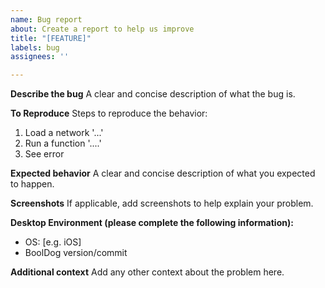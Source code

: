 ```yaml
---
name: Bug report
about: Create a report to help us improve
title: "[FEATURE]"
labels: bug
assignees: ''

---
```


**Describe the bug**
A clear and concise description of what the bug is.

**To Reproduce**
Steps to reproduce the behavior:
1. Load a network '...'
2. Run a function '....'
3. See error

**Expected behavior**
A clear and concise description of what you expected to happen.

**Screenshots**
If applicable, add screenshots to help explain your problem.

**Desktop Environment (please complete the following information):**
 - OS: [e.g. iOS]
 - BoolDog version/commit

**Additional context**
Add any other context about the problem here.
